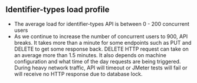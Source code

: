 Identifier-types load profile
---------------------------------
* The average load for identifier-types API is between 0 - 200 concurrent users
* As we continue to increase the number of concurrent users to 900, API breaks. It takes more than a minute for some endpoints such as PUT and DELETE to get some response back. DELETE HTTP request can take on an average more than 1.5 minutes. It also depends on machine configuration and what time of the day requests are being triggered. During heavy network traffic, API will timeout or JMeter tests will fail or will receive no HTTP response due to database lock. 
